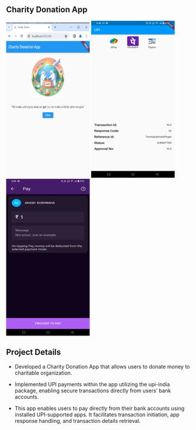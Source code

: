 ## Charity Donation App

<img src="donation app home.jpg" alt="ss" width="227" height="420">    <img src="donation app2.jpg" alt="ss" width="227" height="425">  <img src="donation app3.jpg" alt="ss" width="227" height="425">

## Project Details
  - Developed a Charity Donation App that allows users to donate money to charitable organization.
  - Implemented UPI payments within the app utilizing the upi-india package, enabling secure transactions
directly from users’ bank accounts.


  - This app enables users to pay directly from their bank accounts using installed UPI-supported apps. It
facilitates transaction initiation, app response handling, and transaction details retrieval.

